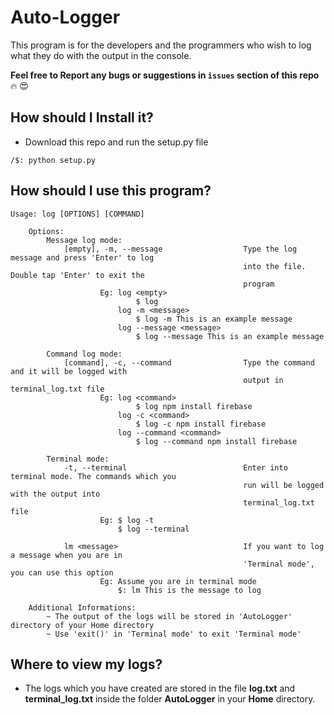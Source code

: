 # Auto-Logger
This program is for the developers and the programmers who wish to log what they do with the output in the console.

**Feel free to Report any bugs or suggestions in `issues` section of this repo** :fire: :heart_eyes: 

## How should I Install it?

- Download this repo and run the setup.py file

```
/$: python setup.py
```

## How should I use this program?

    Usage: log [OPTIONS] [COMMAND]

        Options:
            Message log mode:
                [empty], -m, --message                  Type the log message and press 'Enter' to log 
                                                        into the file. Double tap 'Enter' to exit the 
                                                        program
                        Eg: log <empty>
                                $ log
                            log -m <message>
                                $ log -m This is an example message
                            log --message <message>
                                $ log --message This is an example message
                        
            Command log mode:
                [command], -c, --command                Type the command and it will be logged with 
                                                        output in terminal_log.txt file
                        Eg: log <command>
                                $ log npm install firebase
                            log -c <command>
                                $ log -c npm install firebase
                            log --command <command>
                                $ log --command npm install firebase

            Terminal mode:
                -t, --terminal                          Enter into terminal mode. The commands which you  
                                                        run will be logged with the output into 
                                                        terminal_log.txt file
                        Eg: $ log -t
                            $ log --terminal

                lm <message>                            If you want to log a message when you are in 
                                                        'Terminal mode', you can use this option
                        Eg: Assume you are in terminal mode 
                            $: lm This is the message to log
                    
        Additional Informations:
            ~ The output of the logs will be stored in 'AutoLogger' directory of your Home directory
            ~ Use 'exit()' in 'Terminal mode' to exit 'Terminal mode'

## Where to view my logs?

- The logs which you have created are stored in the file **log.txt** and **terminal_log.txt** inside the folder **AutoLogger** in your **Home** directory.
